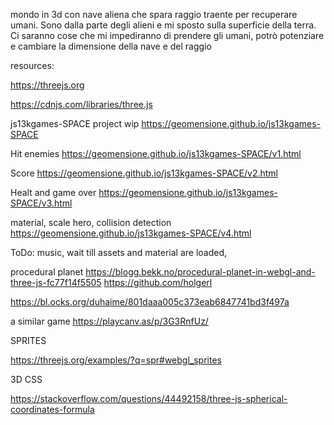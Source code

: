mondo in 3d con nave aliena che spara raggio traente per recuperare umani. Sono dalla parte degli alieni e mi sposto sulla superficie della terra. Ci saranno cose che mi impediranno di prendere gli umani, potrò potenziare e cambiare la dimensione della nave e del raggio

resources:

https://threejs.org

https://cdnjs.com/libraries/three.js

js13kgames-SPACE project wip https://geomensione.github.io/js13kgames-SPACE

Hit enemies https://geomensione.github.io/js13kgames-SPACE/v1.html

Score https://geomensione.github.io/js13kgames-SPACE/v2.html

Healt and game over https://geomensione.github.io/js13kgames-SPACE/v3.html

material, scale hero, collision detection https://geomensione.github.io/js13kgames-SPACE/v4.html

ToDo: music, wait till assets and material are loaded,

procedural planet https://blogg.bekk.no/procedural-planet-in-webgl-and-three-js-fc77f14f5505 https://github.com/holgerl

https://bl.ocks.org/duhaime/801daaa005c373eab6847741bd3f497a

a similar game https://playcanv.as/p/3G3RnfUz/

SPRITES

https://threejs.org/examples/?q=spr#webgl_sprites

3D CSS

https://stackoverflow.com/questions/44492158/three-js-spherical-coordinates-formula
